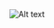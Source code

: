 <img src="/Users/vp/Documents/R/Tidytuesday/2023/2023-01-17/art.png" alt="Alt text" title="Optional title">
